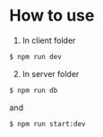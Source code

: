 # How to use

1. In client folder
```sh
$ npm run dev
```

2. In server folder
```sh
$ npm run db
```

and

```sh
$ npm run start:dev
```


